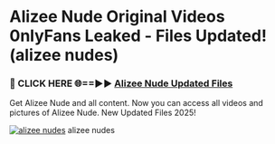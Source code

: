 # Alizee Nude Original Videos 0nlyFans Leaked - Files Updated! (alizee nudes)

<h3>🔴 CLICK HERE 🌐==►► <a href="https://tinyurl.com/2p9ay9w9" rel="nofollow">Alizee Nude Updated Files</a></h3>

Get Alizee Nude and all content. Now you can access all videos and pictures of Alizee Nude. New Updated Files 2025!

[![alizee nudes](https://i.imgur.com/KQgVmj3.gif)](https://tinyurl.com/2p9ay9w9)
alizee nudes